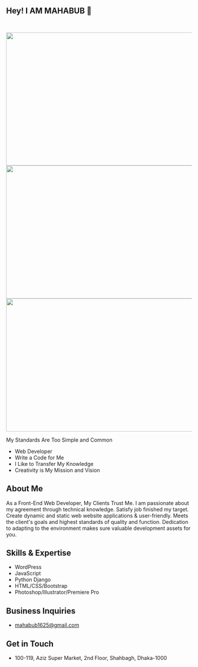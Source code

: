 ## Hey! I AM MAHABUB 👋

<a> <img src="https://scontent.fdac138-1.fna.fbcdn.net/v/t39.30808-6/432759367_6653367844764296_4509769012060948303_n.jpg?stp=dst-jpg_p180x540&_nc_cat=100&ccb=1-7&_nc_sid=5f2048&_nc_ohc=AVpaWnQ9DlMAX_bOdEu&_nc_ht=scontent.fdac138-1.fna&oh=00_AfBco22Fmbg6AB5ju6kg8qfqZueQiaGtiPKIrVR2Qm9HPw&oe=65F97766"
        alt="" style="width: 1000 px; height: 360 px;"></a>

<a href=""> <img src="https://scontent.fdac138-1.fna.fbcdn.net/v/t39.30808-6/432759367_6653367844764296_4509769012060948303_n.jpg?stp=dst-jpg_p180x540&_nc_cat=100&ccb=1-7&_nc_sid=5f2048&_nc_ohc=AVpaWnQ9DlMAX_bOdEu&_nc_ht=scontent.fdac138-1.fna&oh=00_AfBco22Fmbg6AB5ju6kg8qfqZueQiaGtiPKIrVR2Qm9HPw&oe=65F97766" alt=""></a>

<img src="C:\Users\UseR\Desktop\GitHubBanner.png" alt="" width="1000" height="360">

<img src="https://scontent.fdac138-1.fna.fbcdn.net/v/t39.30808-6/432759367_6653367844764296_4509769012060948303_n.jpg?stp=dst-jpg_p180x540&_nc_cat=100&ccb=1-7&_nc_sid=5f2048&_nc_ohc=AVpaWnQ9DlMAX_bOdEu&_nc_ht=scontent.fdac138-1.fna&oh=00_AfBco22Fmbg6AB5ju6kg8qfqZueQiaGtiPKIrVR2Qm9HPw&oe=65F97766" alt="" width="1000" height="360">

<img src="https://www.facebook.com/photo/?fbid=6653367848097629&set=a.388107361290407&__cft__[0]=AZUHeIQZwdI-VMug5TxfzxWXg0-CFFbyb8z55RwG8Ti52YJHXSVWjq_SkJYXOa3wT5vpi9uvXUDq7e-AhxtlbCOQottaqZsbej1mDggJIFCTyaOk2UvfW0LR2bwjNY09IkZd_lG3VI3FdZm0Hqw2JcLTGOp_bpqdr7IzS1W3USv0dm-5V5KmXhYcdvKBYzlsVBA&__tn__=EH-R" alt="" width="1000" height="360">

My Standards Are Too Simple and Common

- Web Developer
- Write a Code for Me
- I Like to Transfer My Knowledge
- Creativity is My Mission and Vision

## About Me
As a Front-End Web Developer, My Clients Trust Me. I am passionate about my agreement through technical knowledge. Satisfy job finished my target. Create dynamic and static web website applications & user-friendly. Meets the client's goals and highest standards of quality and function. Dedication to adapting to the environment makes sure valuable development assets for you.

## Skills & Expertise
- WordPress
- JavaScript
- Python Django
- HTML/CSS/Bootstrap
- Photoshop/Illustrator/Premiere Pro

## Business Inquiries
- mahabub1625@gmail.com

## Get in Touch
- 100-119, Aziz Super Market, 2nd Floor, Shahbagh, Dhaka-1000


